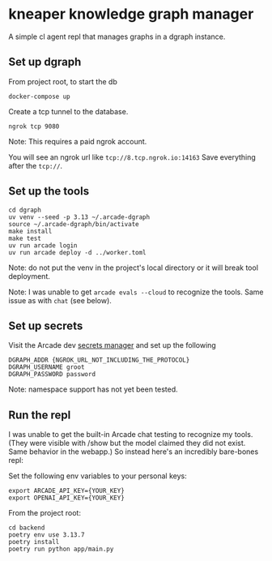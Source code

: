# kneaper knowledge graph manager

A simple cl agent repl that manages graphs in a dgraph instance.

## Set up dgraph

From project root, to start the db

```
docker-compose up
```

Create a tcp tunnel to the database.

```
ngrok tcp 9080
```

Note: This requires a paid ngrok account.

You will see an ngrok url like `tcp://8.tcp.ngrok.io:14163` Save everything after the `tcp://`.

## Set up the tools

```
cd dgraph
uv venv --seed -p 3.13 ~/.arcade-dgraph
source ~/.arcade-dgraph/bin/activate
make install
make test
uv run arcade login
uv run arcade deploy -d ../worker.toml
```

Note: do not put the venv in the project's local directory or it will break tool deployment.

Note: I was unable to get `arcade evals --cloud` to recognize the tools. Same issue as with `chat` (see below).

## Set up secrets

Visit the Arcade dev [secrets manager](https://api.arcade.dev/dashboard/auth/secrets) and set up the following

```
DGRAPH_ADDR {NGROK_URL_NOT_INCLUDING_THE_PROTOCOL}
DGRAPH_USERNAME groot
DGRAPH_PASSWORD password
```

Note: namespace support has not yet been tested.

## Run the repl

I was unable to get the built-in Arcade chat testing to recognize my tools. (They were visible with /show but the model claimed they did not exist. Same behavior in the webapp.) So instead here's an incredibly bare-bones repl:

Set the following env variables to your personal keys:
```
export ARCADE_API_KEY={YOUR_KEY}
export OPENAI_API_KEY={YOUR_KEY}
```

From the project root:

```
cd backend
poetry env use 3.13.7
poetry install
poetry run python app/main.py
```


